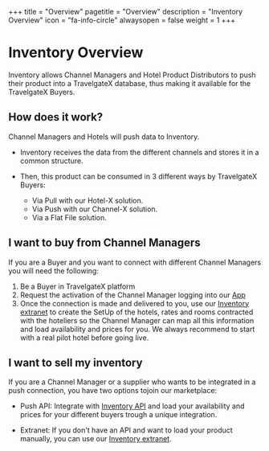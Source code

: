 +++
title = "Overview"
pagetitle = "Overview"
description = "Inventory Overview"
icon = "fa-info-circle"
alwaysopen = false
weight = 1
+++

# Inventory Overview

Inventory allows Channel Managers and Hotel Product Distributors to push their product into a TravelgateX database, thus making it available for the TravelgateX Buyers.

## How does it work?

Channel Managers and Hotels will push data to Inventory.

- Inventory receives the data from the different channels and stores it in a common structure.

- Then, this product can be consumed in 3 different ways by TravelgateX Buyers:
    - Via Pull with our Hotel-X solution.
    - Via Push with our Channel-X solution.
    - Via a Flat File solution.


## I want to buy from Channel Managers

If you are a Buyer and you want to connect with different Channel Managers you will need the following: 

1. Be a Buyer in TravelgateX platform
2. Request the activation of the Channel Manager logging into our [App](https://app.travelgatex.com/)
2. Once the connection is made and delivered to you, use our [Inventory extranet](/inventory-x/extranet) to create the SetUp of the hotels, rates and rooms contracted with the hoteliers so the Channel Manager can map all this information and load availability and prices for you. We always recommend to start with a real pilot hotel before going live.

## I want to sell my inventory

If you are a Channel Manager or a supplier who wants to be integrated in a push connection, you have two options tojoin our marketplace: 

- Push API: Integrate with [Inventory API](/connectiontypessellers/hotelpushsellers/api-reference) and load your availability and prices for your different buyers trough a unique integration.

- Extranet: If you don't have an API and want to load your product manually, you can use our [Inventory extranet](/inventory-x/extranet). 

